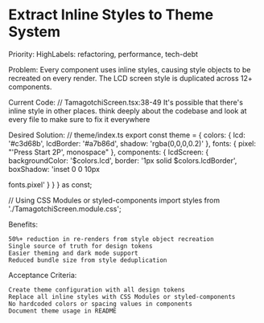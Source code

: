 # Extract Inline Styles to Theme System

Priority: HighLabels: refactoring, performance, tech-debt

Problem:
Every component uses inline styles, causing style objects to be recreated on every render. The LCD screen style is duplicated
across 12+ components.

Current Code:
// TamagotchiScreen.tsx:38-49
It's possible that there's inline style in other places. think deeply about the codebase and look at every file to make sure to fix it everywhere

Desired Solution:
// theme/index.ts
export const theme = {
colors: {
lcd: '#c3d68b',
lcdBorder: '#a7b86d',
shadow: 'rgba(0,0,0,0.2)'
},
fonts: {
pixel: "'Press Start 2P', monospace"
},
components: {
lcdScreen: {
backgroundColor: '$colors.lcd',
border: '1px solid $colors.lcdBorder',
boxShadow: 'inset 0 0 10px

fonts.pixel'
}
}
} as const;

// Using CSS Modules or styled-components
import styles from './TamagotchiScreen.module.css';

Benefits:

    50%+ reduction in re-renders from style object recreation
    Single source of truth for design tokens
    Easier theming and dark mode support
    Reduced bundle size from style deduplication

Acceptance Criteria:

    Create theme configuration with all design tokens
    Replace all inline styles with CSS Modules or styled-components
    No hardcoded colors or spacing values in components
    Document theme usage in README
